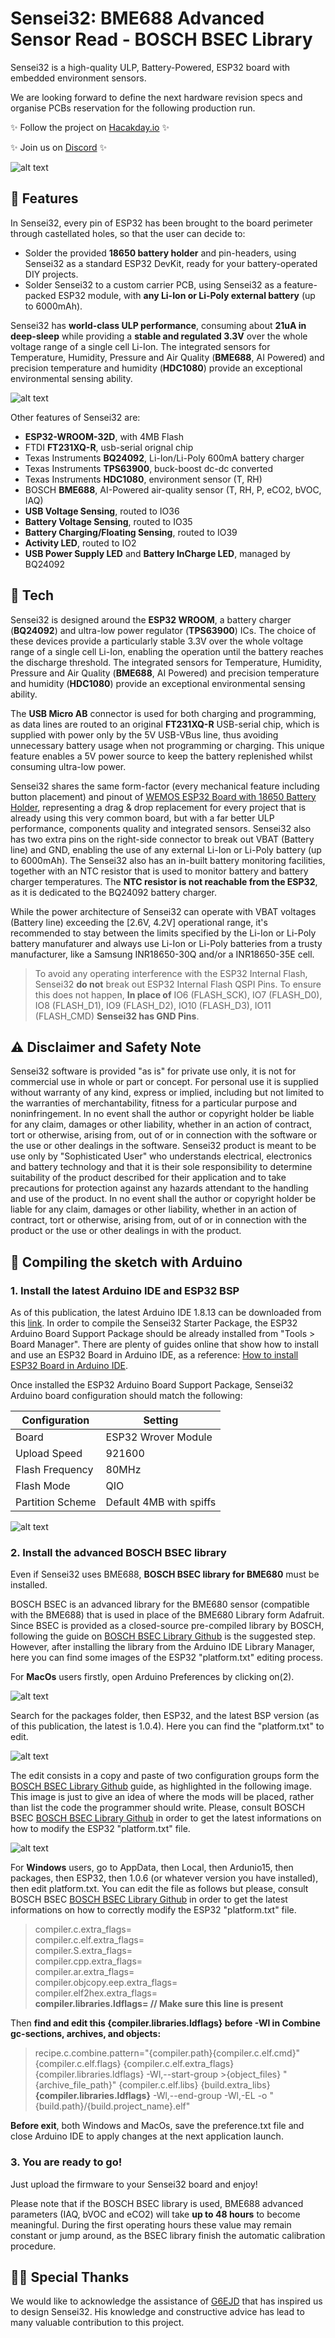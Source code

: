 # Sensei32: BME688 Advanced Sensor Read - BOSCH BSEC Library

Sensei32 is a high-quality ULP, Battery-Powered, ESP32 board with embedded environment sensors.

We are looking forward to define the next hardware revision specs and organise PCBs reservation for the following production run. 

✨ Follow the project on [Hacakday.io][HChan] ✨

[//]: # (✨ Check out our store on [Tindie][TChan] ✨)

✨ Join us on [Discord][DChan] ✨

![alt text](https://github.com/Sensei32-DevKit/media/blob/main/SENSEI32_V001_REV002_PinOut.jpg?raw=true)

## 🚀 Features

In Sensei32, every pin of ESP32 has been brought to the board perimeter through castellated holes, so that the user can decide to:

- Solder the provided **18650 battery holder** and pin-headers, using Sensei32 as a standard ESP32 DevKit, ready for your battery-operated DIY projects.
- Solder Sensei32 to a custom carrier PCB, using Sensei32 as a feature-packed ESP32 module, with **any Li-Ion or Li-Poly external battery** (up to 6000mAh).

Sensei32 has **world-class ULP performance**, consuming about **21uA in deep-sleep** while providing a **stable and regulated 3.3V** over the whole voltage range of a single cell Li-Ion. The integrated sensors for Temperature, Humidity, Pressure and Air Quality (**BME688**, AI Powered) and precision temperature and humidity (**HDC1080**) provide an exceptional environmental sensing ability.

![alt text](https://github.com/Sensei32-DevKit/media/blob/main/SENSEI32_V001_REV002_Boards.jpg?raw=true)

Other features of Sensei32 are:

- **ESP32-WROOM-32D**, with 4MB Flash
- FTDI **FT231XQ-R**, usb-serial orignal chip
- Texas Instruments **BQ24092**, Li-Ion/Li-Poly 600mA battery charger
- Texas Instruments **TPS63900**, buck-boost dc-dc converted
- Texas Instruments **HDC1080**, environment sensor (T, RH)
- BOSCH **BME688**, AI-Powered air-quality sensor (T, RH, P, eCO2, bVOC, IAQ)
- **USB Voltage Sensing**, routed to IO36
- **Battery Voltage Sensing**, routed to IO35
- **Battery Charging/Floating Sensing**, routed to IO39
- **Activity LED**, routed to IO2
- **USB Power Supply LED** and **Battery InCharge LED**, managed by BQ24092

[//]: # (PLACEHOLDER: Blink Gif with terminal...)
[//]: # (A quick demo on how to assembly the **18650 battery holder** and **pin-headers**, to use Sensei32 as a standard ESP32 DevKit:)
[//]: # (https://user-images.githubusercontent.com/14925798/126035802-63ded463-5af1-4854-b9ec-f1f7bcdcf78c.mov)

## 🤖 Tech

Sensei32 is designed around the **ESP32 WROOM**, a battery charger (**BQ24092**) and ultra-low power regulator (**TPS63900**) ICs. The choice of these devices provide a particularly stable 3.3V over the whole voltage range of a single cell Li-Ion, enabling the operation until the battery reaches the discharge threshold. The integrated sensors for Temperature, Humidity, Pressure and Air Quality (**BME688**, AI Powered) and precision temperature and humidity (**HDC1080**) provide an exceptional environmental sensing ability.

The **USB Micro AB** connector is used for both charging and programming, as data lines are routed to an original **FT231XQ-R** USB-serial chip, which is supplied with power only by the 5V USB-VBus line, thus avoiding unnecessary battery usage when not programming or charging. This unique feature enables a 5V power source to keep the battery replenished whilst consuming ultra-low power.  

Sensei32 shares the same form-factor (every mechanical feature including button placement) and pinout of [WEMOS ESP32 Board with 18650 Battery Holder][WEMOS], representing a drag & drop replacement for every project that is already using this very common board, but with a far better ULP performance, components quality and integrated sensors. Sensei32 also has two extra pins on the right-side connector to break out VBAT (Battery line) and GND, enabling the use of any external Li-Ion or Li-Poly battery (up to 6000mAh). The Sensei32 also has an in-built battery monitoring facilities, together with an NTC resistor that is used to monitor battery and battery charger temperatures. The **NTC resistor is not reachable from the ESP32**, as it is dedicated to the BQ24092 battery charger.

While the power architecture of Sensei32 can operate with VBAT voltages (Battery line) exceeding the [2.6V, 4.2V] operational range, it's recommended to stay between the limits specified by the Li-Ion or Li-Poly battery manufaturer and always use Li-Ion or Li-Poly batteries from a trusty manufacturer, like a Samsung INR18650-30Q and/or a INR18650-35E cell.

> To avoid any operating interference with the ESP32 Internal Flash, Sensei32 **do not** break out ESP32 Internal Flash QSPI Pins.
> To ensure this does not happen, **In place of** IO6 (FLASH_SCK), IO7 (FLASH_D0), IO8 (FLASH_D1), IO9 (FLASH_D2), IO10 (FLASH_D3), IO11 (FLASH_CMD) **Sensei32 has GND Pins**.

## ⚠️ Disclaimer and Safety Note

Sensei32 software is provided "as is" for private use only, it is not for commercial use in whole or part or concept. For personal use it is supplied without warranty of any kind, express or implied, including but not limited to the warranties of merchantability, fitness for a particular purpose and noninfringement. In no event shall the author or copyright holder be liable for any claim, damages or other liability, whether in an action of contract, tort or otherwise, arising from, out of or in connection with the software or the use or other dealings in the software. Sensei32 product is meant to be use only by "Sophisticated User" who understands electrical, electronics and battery technology and that it is their sole responsibility to determine suitability of the product described for their application and to take precautions for protection against any hazards attendant to the handling and use of the product. In no event shall the author or copyright holder be liable for any claim, damages or other liability, whether in an action of contract, tort or otherwise, arising from, out of or in connection with the product or the use or other dealings in with the product.

## 🚦 Compiling the sketch with Arduino

### 1. Install the latest Arduino IDE and ESP32 BSP

As of this publication, the latest Arduino IDE 1.8.13 can be downloaded from this [link](https://www.arduino.cc/download_handler.php). In order to compile the Sensei32 Starter Package, the ESP32 Arduino Board Support Package should be already installed from "Tools > Board Manager". There are plenty of guides online that show how to install and use an ESP32 Board in Arduino IDE, as a reference: [How to install ESP32 Board in Arduino IDE][arduesp]. 

Once installed the ESP32 Arduino Board Support Package, Sensei32 Arduino board configuration should match the following:

| Configuration | Setting |
| ------ | ------ |
| Board | ESP32 Wrover Module |
| Upload Speed | 921600 |
| Flash Frequency | 80MHz |
| Flash Mode | QIO |
| Partition Scheme | Default 4MB with spiffs |

![alt text](https://github.com/Sensei32-DevKit/media/blob/main/GUIDE_00_ArduConfig_SENSEI32.png?raw=true)

### 2. Install the advanced BOSCH BSEC library

Even if Sensei32 uses BME688, **BOSCH BSEC library for BME680** must be installed.

BOSCH BSEC is an advanced library for the BME680 sensor (compatible with the BME688) that is used in place of the BME680 Library form Adafruit.
Since BSEC is provided as a closed-source pre-compiled library by BOSCH, following the guide on [BOSCH BSEC Library Github][bsec] is the suggested step. 
However, after installing the library from the Arduino IDE Library Manager, here you can find some images of the ESP32 "platform.txt" editing process.

For **MacOs** users firstly, open Arduino Preferences by clicking on(2).

![alt text](https://github.com/Sensei32-DevKit/media/blob/main/GUIDE_00_Open_Advanced_Preference.png?raw=true)

Search for the packages folder, then ESP32, and the latest BSP version (as of this publication, the latest is 1.0.4). Here you can find the "platform.txt" to edit.

![alt text](https://github.com/Sensei32-DevKit/media/blob/main/GUIDE_01_Open_Platform-txt.png?raw=true)

The edit consists in a copy and paste of two configuration groups form the [BOSCH BSEC Library Github][bsec] guide, as highlighted in the following image.
This image is just to give an idea of where the mods will be placed, rather than list the code the programmer should write. Please, consult BOSCH BSEC [BOSCH BSEC Library Github][bsec] in order to get the latest informations on how to modify the ESP32 "platform.txt" file.

![alt text](https://github.com/Sensei32-DevKit/media/blob/main/GUIDE_02_Edit_Platform-txt.png?raw=true)

For **Windows** users, go to AppData, then Local, then Ardunio15, then packages, then ESP32, then 1.0.6 (or whatever version you have installed), then edit platform.txt. You can edit the file as follows but please, consult BOSCH BSEC [BOSCH BSEC Library Github][bsec] in order to get the latest informations on how to correctly modify the ESP32 "platform.txt" file.

> compiler.c.extra_flags=              \
> compiler.c.elf.extra_flags=          \
> compiler.S.extra_flags=              \
> compiler.cpp.extra_flags=            \
> compiler.ar.extra_flags=             \
> compiler.objcopy.eep.extra_flags=    \
> compiler.elf2hex.extra_flags=        \
> **compiler.libraries.ldflags= // Make sure this line is present**

Then **find and edit this {compiler.libraries.ldflags} before -Wl in Combine gc-sections, archives, and objects:**

> recipe.c.combine.pattern="{compiler.path}{compiler.c.elf.cmd}" {compiler.c.elf.flags} {compiler.c.elf.extra_flags} {compiler.libraries.ldflags} -Wl,--start-group >{object_files} "{archive_file_path}" {compiler.c.elf.libs} {build.extra_libs} **{compiler.libraries.ldflags}** -Wl,--end-group -Wl,-EL -o "{build.path}/{build.project_name}.elf"

**Before exit**, both Windows and MacOs, save the preference.txt file and close Arduino IDE to apply changes at the next application launch.

### 3. You are ready to go!

Just upload the firmware to your Sensei32 board and enjoy!

Please note that if the BOSCH BSEC library is used, BME688 advanced parameters (IAQ, bVOC and eCO2) will take **up to 48 hours** to become meaningful. During the first operating hours these value may remain constant or jump around, as the BSEC library finish the automatic calibration procedure.

## 🙏🏼 Special Thanks

We would like to acknowledge the assistance of [G6EJD][G6EJD_H] that has inspired us to design Sensei32. His knowledge and constructive advice has lead to many valuable contribution to this project.


[//]: # (These are reference links used in the body of this note and get stripped out when the markdown processor does its job. There is no need to format nicely because it shouldn't be seen. Thanks SO - http://stackoverflow.com/questions/4823468/store-comments-in-markdown-syntax)

   [arduesp]: <https://www.hackster.io/abdularbi17/how-to-install-esp32-board-in-arduino-ide-1cd571>
   [bsec]: <https://github.com/BoschSensortec/BSEC-Arduino-library>
   [G6EJD_H]: <http://g6ejd.dynu.com> 
   [WEMOS]: <https://wiki.geekworm.com/index.php/WEMOS_ESP32_Board_with_18650_Battery_Holder>
   [DChan]: <https://discord.gg/HK5cx9yMgQ>
   [HChan]: <https://hackaday.io/project/180675-sensei32>
   [TChan]: <https://www.tindie.com/products/24139/>      
